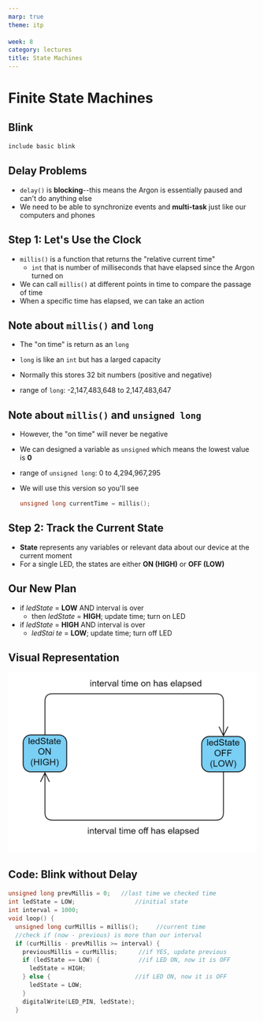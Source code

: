 ```yaml
---
marp: true
theme: itp

week: 8
category: lectures
title: State Machines
---
```


<!-- headingDivider: 2 -->

# Finite State Machines
## Blink

```c++
include basic blink
```

## Delay Problems

* `delay()` is **blocking**--this means the Argon is essentially paused and can't do anything else
* We need to be able to synchronize events and **multi-task** just like our computers and phones

## Step 1: Let's Use the Clock

* `millis()` is a function that returns the "relative current time" 
  * `int` that is number of milliseconds that have elapsed since the Argon turned on
* We can call `millis()` at different points in time to compare the passage of time
* When a specific time has elapsed, we can take an action



## Note about `millis()` and `long`

* The "on time" is return as an `long`

* `long` is like an `int` but has a larged capacity

* Normally this stores 32 bit numbers (positive and negative)

* range of `long`: -2,147,483,648 to 2,147,483,647

  

## Note about `millis()` and `unsigned long`

  * However, the "on time" will never be negative

  * We can designed a variable as `unsigned` which means the lowest value is **0** 

  * range of `unsigned long`: 0 to 4,294,967,295

  * We will use this version so you'll see

    ```c++
    unsigned long currentTime = millis();
    ```

     

## Step 2: Track the Current State

* **State** represents any variables or relevant data about our device at the current moment
* For a single LED, the states are either **ON (HIGH)** or **OFF (LOW)**

## Our New Plan

* if *ledState* = **LOW** AND interval is over
  * then *ledState* = **HIGH**; update time; turn on LED
* if *ledState* = **HIGH** AND interval is over
  * *ledStai te* = **LOW**; update time; turn off LED

## Visual Representation

<img src="lecture_state_machines.assets/1570497035509.png" alt="1570497035509" style="width:800px;" />

## Code: Blink without Delay
```c++
unsigned long prevMillis = 0;	//last time we checked time
int ledState = LOW;					//initial state
int interval = 1000;
void loop() {
  unsigned long curMillis = millis();     //current time
  //check if (now - previous) is more than our interval
  if (curMillis - prevMillis >= interval) {   
    previousMillis = curMillis;      //if YES, update previous
    if (ledState == LOW) {           //if LED ON, now it is OFF
      ledState = HIGH;                                
    } else {						//if LED ON, now it is OFF
      ledState = LOW;
    }
    digitalWrite(LED_PIN, ledState);
  }
```


